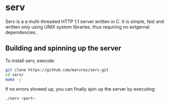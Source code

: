 # serv

Serv is a a multi-threaded HTTP 1.1 server written in C. 
It is simple, fast and written only using UNIX system libraries, thus requiring no extgernal dependencies.

## Building and spinning up the server

To install serv, execute:
```sh
git clone https://github.com/marvrez/serv.git
cd serv/
make -j
```

If no errors showed up, you can finally spin up the server by executing:
```sh
./serv <port>
```
